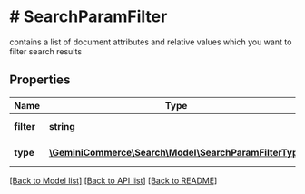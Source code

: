 # # SearchParamFilter
contains a list of document attributes and relative values which you want to filter search results

## Properties 


Name | Type | Description | Notes
------------ | ------------- | ------------- | -------------
**filter**| **string** | JSON string that contains filters information to apply to search  |
**type**| [**\GeminiCommerce\Search\Model\SearchParamFilterType**](SearchParamFilterType.md) |  for more information please, see Model/SearchParamFilterType.php  | [optional]


[[Back to Model list]](../../README.md#models) [[Back to API list]](../../README.md#endpoints) [[Back to README]](../../README.md)

